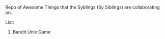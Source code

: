 Repo of Awesome Things that the Syblings (Sy Siblings) are collaborating on.

List:
1. Bandit Unix Game